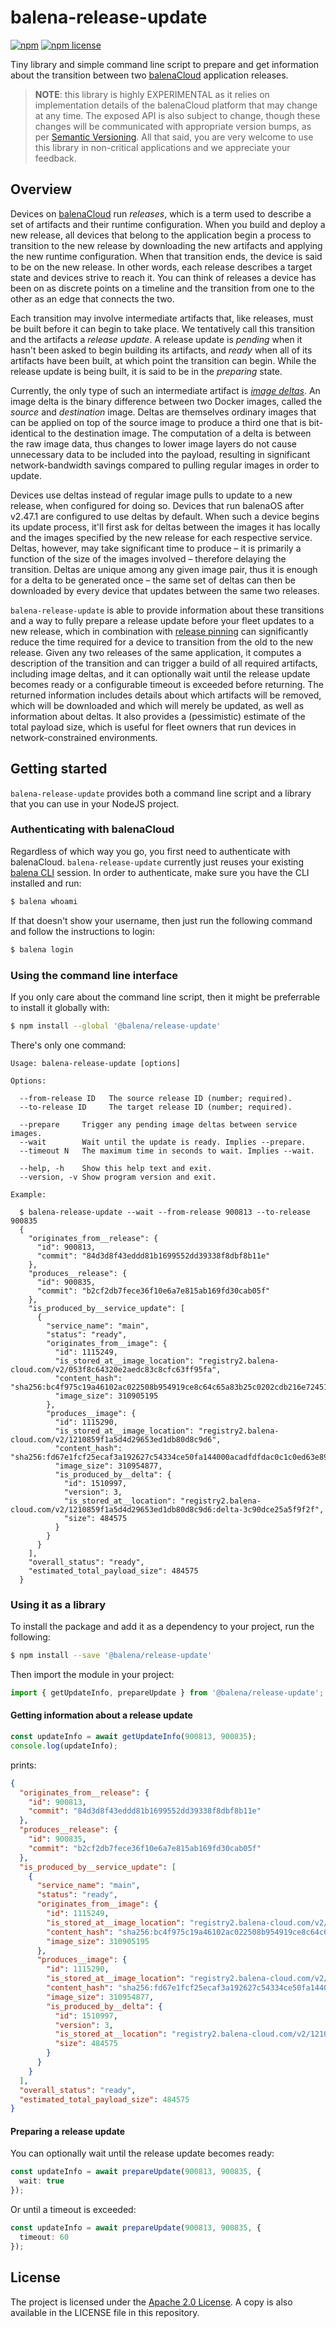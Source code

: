 # balena-release-update

[![npm](https://img.shields.io/npm/v/@balena/release-update.svg?style=flat-square)](https://npmjs.com/package/@balena/release-update)
[![npm license](https://img.shields.io/npm/l/@balena/release-update.svg?style=flat-square)](https://npmjs.com/package/@balena/release-update)

Tiny library and simple command line script to prepare and get information
about the transition between two [balenaCloud] application releases.

> **NOTE**: this library is highly EXPERIMENTAL as it relies on implementation
details of the balenaCloud platform that may change at any time. The exposed
API is also subject to change, though these changes will be communicated with
appropriate version bumps, as per [Semantic Versioning]. All that said, you
are very welcome to use this library in non-critical applications and we
appreciate your feedback.

[Semantic Versioning]: https://semver.org


## Overview

Devices on [balenaCloud] run *releases*, which is a term used to describe a
set of artifacts and their runtime configuration. When you build and deploy a
new release, all devices that belong to the application begin a process to
transition to the new release by downloading the new artifacts and applying
the new runtime configuration. When that transition ends, the device is said
to be on the new release. In other words, each release describes a target state
and devices strive to reach it. You can think of releases a device has been on
as discrete points on a timeline and the transition from one to the other as
an edge that connects the two.

Each transition may involve intermediate artifacts that, like releases, must
be built before it can begin to take place. We tentatively call this transition
and the artifacts a *release update*. A release update is *pending* when it
hasn't been asked to begin building its artifacts, and *ready* when all of its
artifacts have been built, at which point the transition can begin. While the
release update is being built, it is said to be in the *preparing* state.

Currently, the only type of such an intermediate artifact is *[image deltas]*.
An image delta is the binary difference between two Docker images, called the
*source* and *destination* image. Deltas are themselves ordinary images that
can be applied on top of the source image to produce a third one that is
bit-identical to the destination image. The computation of a delta is between
the raw image data, thus changes to lower image layers do not cause unnecessary
data to be included into the payload, resulting in significant network-bandwidth
savings compared to pulling regular images in order to update.

Devices use deltas instead of regular image pulls to update to a new release,
when configured for doing so. Devices that run balenaOS after v2.47.1 are
configured to use deltas by default. When such a device begins its update
process, it'll first ask for deltas between the images it has locally and the
images specified by the new release for each respective service. Deltas,
however, may take significant time to produce – it is primarily a function of
the size of the images involved – therefore delaying the transition. Deltas
are unique among any given image pair, thus it is enough for a delta to be
generated once – the same set of deltas can then be downloaded by every device
that updates between the same two releases.

`balena-release-update` is able to provide information about these transitions
and a way to fully prepare a release update before your fleet updates to a new
release, which in combination with [release pinning] can significantly reduce
the time required for a device to transition from the old to the new release.
Given any two releases of the same application, it computes a description of
the transition and can trigger a build of all required artifacts, including
image deltas, and it can optionally wait until the release update becomes ready
or a configurable timeout is exceeded before returning. The returned information
includes details about which artifacts will be removed, which will be downloaded
and which will merely be updated, as well as information about deltas. It also
provides a (pessimistic) estimate of the total payload size, which is useful
for fleet owners that run devices in network-constrained environments.

[image deltas]: https://www.balena.io/docs/learn/deploy/delta/
[release pinning]: https://www.balena.io/docs/learn/deploy/release-strategy/release-policy/#pin-application-to-a-release


## Getting started

`balena-release-update` provides both a command line script and a library that
you can use in your NodeJS project.


### Authenticating with balenaCloud

Regardless of which way you go, you first need to authenticate with balenaCloud.
`balena-release-update` currently just reuses your existing [balena CLI] session.
In order to authenticate, make sure you have the CLI installed and run:

```sh
$ balena whoami
```

If that doesn't show your username, then just run the following command and
follow the instructions to login:

```sh
$ balena login
```


[balena CLI]: https://github.com/balena-io/balena-cli


### Using the command line interface

If you only care about the command line script, then it might be preferrable
to install it globally with:

```sh
$ npm install --global '@balena/release-update'
```

There's only one command:

```
Usage: balena-release-update [options]

Options:

  --from-release ID   The source release ID (number; required).
  --to-release ID     The target release ID (number; required).

  --prepare     Trigger any pending image deltas between service images.
  --wait        Wait until the update is ready. Implies --prepare.
  --timeout N   The maximum time in seconds to wait. Implies --wait.

  --help, -h    Show this help text and exit.
  --version, -v Show program version and exit.

Example:

  $ balena-release-update --wait --from-release 900813 --to-release 900835
  {
    "originates_from__release": {
      "id": 900813,
      "commit": "84d3d8f43eddd81b1699552dd39338f8dbf8b11e"
    },
    "produces__release": {
      "id": 900835,
      "commit": "b2cf2db7fece36f10e6a7e815ab169fd30cab05f"
    },
    "is_produced_by__service_update": [
      {
        "service_name": "main",
        "status": "ready",
        "originates_from__image": {
          "id": 1115249,
          "is_stored_at__image_location": "registry2.balena-cloud.com/v2/053f8c64320e2aedc83c8cfc63ff95fa",
          "content_hash": "sha256:bc4f975c19a46102ac022508b954919ce8c64c65a83b25c0202cdb216e72451f",
          "image_size": 310905195
        },
        "produces__image": {
          "id": 1115290,
          "is_stored_at__image_location": "registry2.balena-cloud.com/v2/1210859f1a5d4d29653ed1db80d8c9d6",
          "content_hash": "sha256:fd67e1fcf25ecaf3a192627c54334ce50fa144000acadfdfdac0c1c0ed63e895",
          "image_size": 310954877,
          "is_produced_by__delta": {
            "id": 1510997,
            "version": 3,
            "is_stored_at__location": "registry2.balena-cloud.com/v2/1210859f1a5d4d29653ed1db80d8c9d6:delta-3c90dce25a5f9f2f",
            "size": 484575
          }
        }
      }
    ],
    "overall_status": "ready",
    "estimated_total_payload_size": 484575
  }
```


### Using it as a library

To install the package and add it as a dependency to your project, run the
following:

```sh
$ npm install --save '@balena/release-update'
```

Then import the module in your project:

```ts
import { getUpdateInfo, prepareUpdate } from '@balena/release-update';
```


#### Getting information about a release update

```ts
const updateInfo = await getUpdateInfo(900813, 900835);
console.log(updateInfo);
```

prints:

```json
{
  "originates_from__release": {
    "id": 900813,
    "commit": "84d3d8f43eddd81b1699552dd39338f8dbf8b11e"
  },
  "produces__release": {
    "id": 900835,
    "commit": "b2cf2db7fece36f10e6a7e815ab169fd30cab05f"
  },
  "is_produced_by__service_update": [
    {
      "service_name": "main",
      "status": "ready",
      "originates_from__image": {
        "id": 1115249,
        "is_stored_at__image_location": "registry2.balena-cloud.com/v2/053f8c64320e2aedc83c8cfc63ff95fa",
        "content_hash": "sha256:bc4f975c19a46102ac022508b954919ce8c64c65a83b25c0202cdb216e72451f",
        "image_size": 310905195
      },
      "produces__image": {
        "id": 1115290,
        "is_stored_at__image_location": "registry2.balena-cloud.com/v2/1210859f1a5d4d29653ed1db80d8c9d6",
        "content_hash": "sha256:fd67e1fcf25ecaf3a192627c54334ce50fa144000acadfdfdac0c1c0ed63e895",
        "image_size": 310954877,
        "is_produced_by__delta": {
          "id": 1510997,
          "version": 3,
          "is_stored_at__location": "registry2.balena-cloud.com/v2/1210859f1a5d4d29653ed1db80d8c9d6:delta-3c90dce25a5f9f2f",
          "size": 484575
        }
      }
    }
  ],
  "overall_status": "ready",
  "estimated_total_payload_size": 484575
}
```

#### Preparing a release update

You can optionally wait until the release update becomes ready:

```ts
const updateInfo = await prepareUpdate(900813, 900835, {
  wait: true
});
```

Or until a timeout is exceeded:

```ts
const updateInfo = await prepareUpdate(900813, 900835, {
  timeout: 60
});
```


## License

The project is licensed under the [Apache 2.0 License](https://www.apache.org/licenses/LICENSE-2.0).
A copy is also available in the LICENSE file in this repository.

[balenaCloud]: https://www.balena.io/
